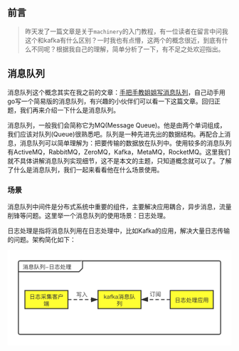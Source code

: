 ## 前言

> 昨天发了一篇文章是关于`machinery`的入门教程，有一位读者在留言中问我 这个和kafka有什么区别？一时我也有点懵，这两个的概念很近，到底有什么不同呢？根据我自己的理解，简单分析了一下，有不足之处欢迎指出。



## 消息队列

消息队列这个概念其实在我之前的文章：[手把手教姐姐写消息队列](https://mp.weixin.qq.com/s/0MykGst1e2pgnXXUjojvhQ)，自己动手用go写一个简易版的消息队列，有兴趣的小伙伴们可以看一下这篇文章。回归正题，我们再来介绍一下什么是消息队列。

消息队列，一般我们会简称它为MQ(Message Queue)。他是由两个单词组成，我们应该对队列(Queue)很熟悉吧。队列是一种先进先出的数据结构。再配合上消息，消息队列可以简单理解为：把要传输的数据放在队列中。使用较多的消息队列有ActiveMQ，RabbitMQ，ZeroMQ，Kafka，MetaMQ，RocketMQ。这里我们就不具体讲解消息队列实现细节，这不是本文的主题，只知道概念就可以了。了解了什么是消息队列，我们一起来看看他在什么场景使用。



### 场景

消息队列中间件是分布式系统中重要的组件，主要解决应用耦合，异步消息，流量削锋等问题。这里举一个消息队列的使用场景：日志处理。

日志处理是指将消息队列用在日志处理中，比如Kafka的应用，解决大量日志传输的问题。架构简化如下：

![](./images/log.png)

